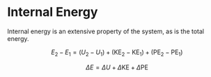 # Internal Energy

Internal energy is an extensive property of the system, as is the total
energy.

$$
E_{2}-E_{1}=\left(U_{2}-U_{1}\right)+\left(\mathrm{KE}_{2}-\mathrm{KE}_{1}\right)+\left(\mathrm{PE}_{2}-\mathrm{PE}_{1}\right)
$$

$$
\Delta E=\Delta U+\Delta \mathrm{KE}+\Delta \mathrm{PE}
$$
